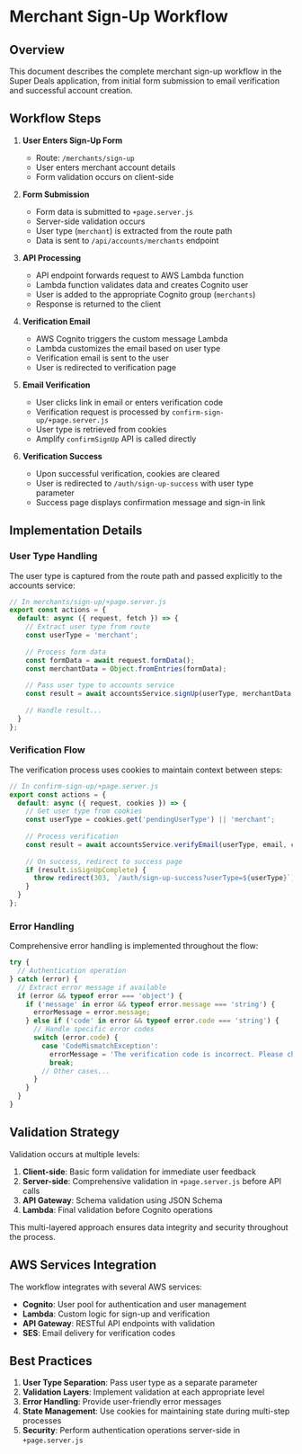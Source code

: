# Merchant Sign-Up Workflow

## Overview

This document describes the complete merchant sign-up workflow in the Super Deals application, from initial form submission to email verification and successful account creation.

## Workflow Steps

1. **User Enters Sign-Up Form**
   - Route: `/merchants/sign-up`
   - User enters merchant account details
   - Form validation occurs on client-side

2. **Form Submission**
   - Form data is submitted to `+page.server.js`
   - Server-side validation occurs
   - User type (`merchant`) is extracted from the route path
   - Data is sent to `/api/accounts/merchants` endpoint

3. **API Processing**
   - API endpoint forwards request to AWS Lambda function
   - Lambda function validates data and creates Cognito user
   - User is added to the appropriate Cognito group (`merchants`)
   - Response is returned to the client

4. **Verification Email**
   - AWS Cognito triggers the custom message Lambda
   - Lambda customizes the email based on user type
   - Verification email is sent to the user
   - User is redirected to verification page

5. **Email Verification**
   - User clicks link in email or enters verification code
   - Verification request is processed by `confirm-sign-up/+page.server.js`
   - User type is retrieved from cookies
   - Amplify `confirmSignUp` API is called directly

6. **Verification Success**
   - Upon successful verification, cookies are cleared
   - User is redirected to `/auth/sign-up-success` with user type parameter
   - Success page displays confirmation message and sign-in link

## Implementation Details

### User Type Handling

The user type is captured from the route path and passed explicitly to the accounts service:

```javascript
// In merchants/sign-up/+page.server.js
export const actions = {
  default: async ({ request, fetch }) => {
    // Extract user type from route
    const userType = 'merchant';
    
    // Process form data
    const formData = await request.formData();
    const merchantData = Object.fromEntries(formData);
    
    // Pass user type to accounts service
    const result = await accountsService.signUp(userType, merchantData, fetch);
    
    // Handle result...
  }
};
```

### Verification Flow

The verification process uses cookies to maintain context between steps:

```javascript
// In confirm-sign-up/+page.server.js
export const actions = {
  default: async ({ request, cookies }) => {
    // Get user type from cookies
    const userType = cookies.get('pendingUserType') || 'merchant';
    
    // Process verification
    const result = await accountsService.verifyEmail(userType, email, code);
    
    // On success, redirect to success page
    if (result.isSignUpComplete) {
      throw redirect(303, `/auth/sign-up-success?userType=${userType}`);
    }
  }
};
```

### Error Handling

Comprehensive error handling is implemented throughout the flow:

```javascript
try {
  // Authentication operation
} catch (error) {
  // Extract error message if available
  if (error && typeof error === 'object') {
    if ('message' in error && typeof error.message === 'string') {
      errorMessage = error.message;
    } else if ('code' in error && typeof error.code === 'string') {
      // Handle specific error codes
      switch (error.code) {
        case 'CodeMismatchException':
          errorMessage = 'The verification code is incorrect. Please check and try again.';
          break;
        // Other cases...
      }
    }
  }
}
```

## Validation Strategy

Validation occurs at multiple levels:

1. **Client-side**: Basic form validation for immediate user feedback
2. **Server-side**: Comprehensive validation in `+page.server.js` before API calls
3. **API Gateway**: Schema validation using JSON Schema
4. **Lambda**: Final validation before Cognito operations

This multi-layered approach ensures data integrity and security throughout the process.

## AWS Services Integration

The workflow integrates with several AWS services:

- **Cognito**: User pool for authentication and user management
- **Lambda**: Custom logic for sign-up and verification
- **API Gateway**: RESTful API endpoints with validation
- **SES**: Email delivery for verification codes

## Best Practices

1. **User Type Separation**: Pass user type as a separate parameter
2. **Validation Layers**: Implement validation at each appropriate level
3. **Error Handling**: Provide user-friendly error messages
4. **State Management**: Use cookies for maintaining state during multi-step processes
5. **Security**: Perform authentication operations server-side in `+page.server.js`
